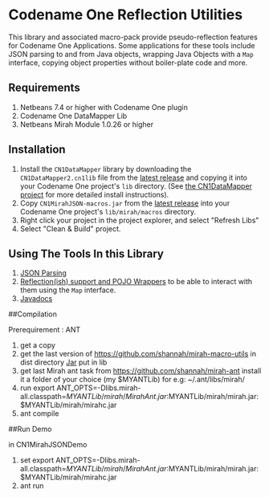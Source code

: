 # Codename One Reflection Utilities

This library and associated macro-pack provide pseudo-reflection features for Codename One Applications.  Some applications for these tools include JSON parsing to and from Java objects, wrapping Java Objects with a `Map` interface, copying object properties without boiler-plate code and more.

## Requirements

1. Netbeans 7.4 or higher with Codename One plugin
2. Codename One DataMapper Lib
3. Netbeans Mirah Module 1.0.26 or higher

## Installation

1. Install the `CN1DataMapper` library by downloading the `CN1DataMapper2.cn1lib` file from the [latest release](https://github.com/shannah/cn1-mirah-json-macros/releases/latest) and copying it into your Codename One project's `lib` directory.  (See [the CN1DataMapper project](https://github.com/shannah/cn1-data-utils) for more detailed install instructions).
2. Copy `CN1MirahJSON-macros.jar` from the [latest release](https://github.com/shannah/cn1-mirah-json-macros/releases/latest) into your Codename One project's `lib/mirah/macros` directory.
3. Right click your project in the project explorer, and select "Refresh Libs"
4. Select "Clean & Build" project.

## Using The Tools In this Library

1. [JSON Parsing](docs/json.md)
2. [Reflection(ish) support and POJO Wrappers](docs/beans.md) to be able to interact with them using the `Map` interface.
3. [Javadocs](https://rawgit.com/shannah/cn1-data-utils/master/dist/javadoc/index.html)

##Compilation

Prerequirement : ANT

1. get a copy
2. get the last version of https://github.com/shannah/mirah-macro-utils in dist directory [Jar](https://github.com/shannah/mirah-macro-utils/blob/master/dist/MirahMacroUtils.jar) put in lib
3. get last Mirah ant task from https://github.com/shannah/mirah-ant install it a folder of your choice (my $MYANTLib) for e.g: ~/.ant/libs/mirah/
4. run export ANT_OPTS=-Dlibs.mirah-all.classpath=$MYANTLib/mirah/MirahAnt.jar:$MYANTLib/mirah/mirah.jar:$MYANTLib/mirah/mirahc.jar
5. ant compile

##Run Demo

in CN1MirahJSONDemo

1. set export ANT_OPTS=-Dlibs.mirah-all.classpath=$MYANTLib/mirah/MirahAnt.jar:$MYANTLib/mirah/mirah.jar:$MYANTLib/mirah/mirahc.jar
2. ant run



